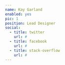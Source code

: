 ```yaml
---
name: Kay Garland
enabled: yes
pic: 1
position: Lead Designer
social:
  - title: twitter
    url: #
  - title: facebook
    url: #
  - title: stack-overflow
    url: #
---
```

